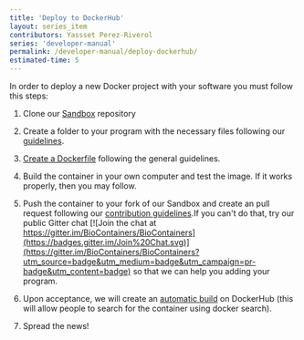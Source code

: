 ```yaml
---
title: 'Deploy to DockerHub'
layout: series_item
contributors: Yassset Perez-Riverol
series: 'developer-manual'
permalink: /developer-manual/deploy-dockerhub/
estimated-time: 5
---
```



In order to deploy a new Docker project with your software you must follow this steps:

1. Clone our [Sandbox](https://github.com/BioContainers/sandbox) repository

2. Create a folder to your program with the necessary files following our [guidelines](https://github.com/BioContainers/specs/wiki/Project-organization).

3. [Create a Dockerfile](https://github.com/BioContainers/specs/wiki/Dockerfile-template) following the general guidelines.

4. Build the container in your own computer and test the image. If it works properly, then you may follow.

5. Push the container to your fork of our Sandbox and create an pull request following our [contribution guidelines](https://github.com/BioContainers/specs/blob/master/CONTRIBUTING.md).If you can't do that, try our public Gitter chat [![Join the chat at https://gitter.im/BioContainers/BioContainers](https://badges.gitter.im/Join%20Chat.svg)](https://gitter.im/BioContainers/BioContainers?utm_source=badge&utm_medium=badge&utm_campaign=pr-badge&utm_content=badge)
 so that we can help you adding your program.

6. Upon acceptance, we will create an <a href="https://docs.docker.com/docker-hub/builds/">automatic build</a> on DockerHub (this will allow people to search for the container using docker search).

7. Spread the news!
